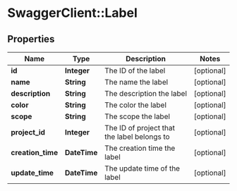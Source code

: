 # SwaggerClient::Label

## Properties
Name | Type | Description | Notes
------------ | ------------- | ------------- | -------------
**id** | **Integer** | The ID of the label | [optional] 
**name** | **String** | The name the label | [optional] 
**description** | **String** | The description the label | [optional] 
**color** | **String** | The color the label | [optional] 
**scope** | **String** | The scope the label | [optional] 
**project_id** | **Integer** | The ID of project that the label belongs to | [optional] 
**creation_time** | **DateTime** | The creation time the label | [optional] 
**update_time** | **DateTime** | The update time of the label | [optional] 


